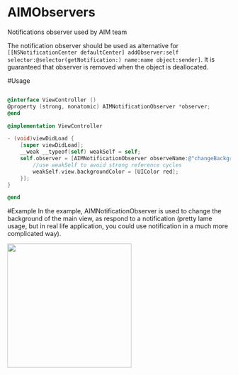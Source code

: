 # AIMObservers
Notifications observer used by AIM team

The notification observer should be used as alternative for `[[NSNotificationCenter defaultCenter] addObserver:self selector:@selector(getNotification:) name:name object:sender]`. It is guaranteed that observer is removed when the object is deallocated.

#Usage

```objective-c

@interface ViewController ()
@property (strong, nonatomic) AIMNotificationObserver *observer;
@end

@implementation ViewController

- (void)viewDidLoad {
    [super viewDidLoad];
    __weak __typeof(self) weakSelf = self;
    self.observer = [AIMNotificationObserver observeName:@"changeBackground" onChange:^(NSNotification *notification) {
        //use weakSelf to avoid strong reference cycles
        weakSelf.view.backgroundColor = [UIColor red];
    }];
}

@end

```

#Example
In the example, AIMNotificationObserver is used to change the background of the main view, as respond to a notification (pretty lame usage, but in real life application, you could use notification in a much more complicated way). 

<img src="https://github.com/AllinMobile/Observers/raw/master/example.gif" width="280">
